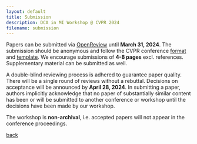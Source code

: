 ```yaml
---
layout: default
title: Submission
description: DCA in MI Workshop @ CVPR 2024
filename: submission
---
```


Papers can be submitted via [OpenReview](https://openreview.net/group?id=thecvf.com/CVPR/2024/Workshop/DCAMI) until **March 31, 2024**. The submission should be anonymous and follow the CVPR conference [format](https://cvpr.thecvf.com/Conferences/2024/AuthorGuidelines) and [template](https://github.com/cvpr-org/author-kit/releases). We encourage submissions of **4-8 pages** excl. references. Supplementary material can be submitted as well.

A double-blind reviewing process is adhered to guarantee paper quality. There will be a single round of reviews without a rebuttal. Decisions on acceptance will be announced by **April 28, 2024**. In submitting a paper, authors implicitly acknowledge that no paper of substantially similar content has been or will be submitted to another conference or workshop until the decisions have been made by our workshop.

The workshop is **non-archival**, i.e. accepted papers will not appear in the conference proceedings.

[back](./)
